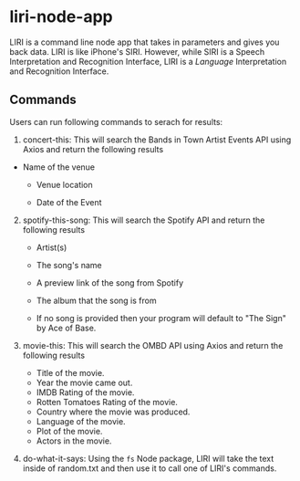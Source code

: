 # liri-node-app
LIRI is a command line node app that takes in parameters and gives you back data.
LIRI is like iPhone's SIRI. However, while SIRI is a Speech Interpretation and Recognition Interface, LIRI is a _Language_ Interpretation and Recognition Interface. 

## Commands

Users can run following commands to serach for results:
 1. concert-this: This will search the Bands in Town Artist Events API using Axios and return the following results
 * Name of the venue

     * Venue location

     * Date of the Event 

 2. spotify-this-song: This will search the Spotify API and return the following results

     * Artist(s)

     * The song's name
 
     * A preview link of the song from Spotify

     * The album that the song is from

    * If no song is provided then your program will default to "The Sign" by Ace of Base.

 3. movie-this: This will search the OMBD API using Axios and return the following results

    * Title of the movie.
    * Year the movie came out.
    * IMDB Rating of the movie.
    * Rotten Tomatoes Rating of the movie.
    * Country where the movie was produced.
    * Language of the movie.
    * Plot of the movie.
    * Actors in the movie.

4. do-what-it-says: Using the `fs` Node package, LIRI will take the text inside of random.txt and then use it to call one of LIRI's commands.




